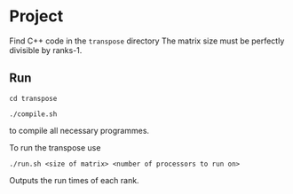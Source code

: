 # Project
Find C++ code in the `transpose` directory
The matrix size must be perfectly divisible by ranks-1.
## Run 
`cd transpose`

`./compile.sh`

to compile all necessary programmes.

To run the transpose use

`./run.sh <size of matrix> <number of processors to run on>`

Outputs the run times of each rank.